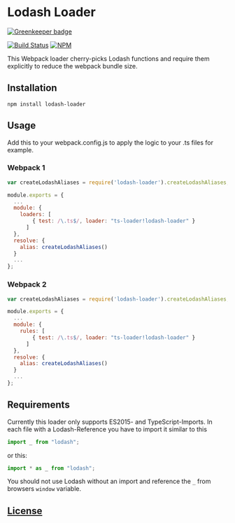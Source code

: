 # Lodash Loader

[![Greenkeeper badge](https://badges.greenkeeper.io/code-chris/lodash-loader.svg)](https://greenkeeper.io/)

[![Build Status](https://travis-ci.org/code-chris/lodash-loader.svg?branch=master)](https://travis-ci.org/code-chris/lodash-loader)
[![NPM](https://img.shields.io/npm/v/lodash-loader.svg)](https://www.npmjs.com/package/lodash-loader)


This Webpack loader cherry-picks Lodash functions and require them explicitly to reduce the webpack bundle size.


## Installation

```
npm install lodash-loader
```


## Usage

Add this to your webpack.config.js to apply the logic to your .ts files for example.

### Webpack 1

```js
var createLodashAliases = require('lodash-loader').createLodashAliases;

module.exports = {
  ...
  module: {
    loaders: [
	    { test: /\.ts$/, loader: "ts-loader!lodash-loader" }
	  ]
  },
  resolve: {
    alias: createLodashAliases()
  }
  ...
};
```

### Webpack 2

```js
var createLodashAliases = require('lodash-loader').createLodashAliases;

module.exports = {
  ...
  module: {
    rules: [
	    { test: /\.ts$/, loader: "ts-loader!lodash-loader" }
	  ]
  },
  resolve: {
    alias: createLodashAliases()
  }
  ...
};
```


## Requirements

Currently this loader only supports ES2015- and TypeScript-Imports. In each file with a Lodash-Reference you have to import it similar to this
```js
import _ from "lodash";
```
or this:
```js
import * as _ from "lodash";
```

You should not use Lodash without an import and reference the `_` from browsers `window` variable.


[License](https://github.com/code-chris/lodash-loader/blob/master/LICENSE)
------